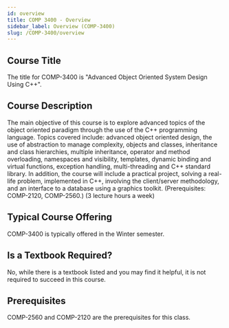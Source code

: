 ```yaml
---
id: overview
title: COMP 3400 - Overview
sidebar_label: Overview (COMP-3400)
slug: /COMP-3400/overview
---
```


## Course Title

The title for COMP-3400 is "Advanced Object Oriented System Design Using C++".

## Course Description

The main objective of this course is to explore advanced topics of the object oriented paradigm through the use of the C++ programming language. Topics covered include: advanced object oriented design, the use of abstraction to manage complexity, objects and classes, inheritance and class hierarchies, multiple inheritance, operator and method overloading, namespaces and visibility, templates, dynamic binding and virtual functions, exception handling, multi-threading and C++ standard library. In addition, the course will include a practical project, solving a real-life problem, implemented in C++, involving the client/server methodology, and an interface to a database using a graphics toolkit. (Prerequisites: COMP-2120, COMP-2560.) (3 lecture hours a week)

## Typical Course Offering

COMP-3400 is typically offered in the Winter semester.

## Is a Textbook Required?

No, while there is a textbook listed and you may find it helpful, it is not required to succeed in this course.

## Prerequisites

COMP-2560 and COMP-2120 are the prerequisites for this class.

